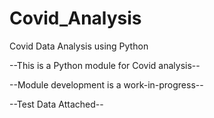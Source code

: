 # Covid_Analysis
Covid Data Analysis using Python

--This is a Python module for Covid analysis--

--Module development is a work-in-progress--

--Test Data Attached--
